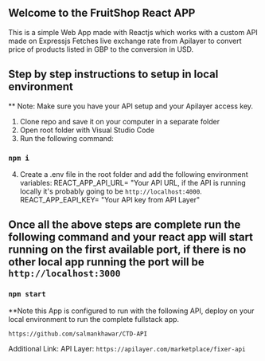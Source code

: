 ## Welcome to the FruitShop React APP

This is a simple Web App made with Reactjs which works with a custom API made on Expressjs
Fetches live exchange rate from Apilayer to convert price of products listed in GBP to the conversion in USD. 

## Step by step instructions to setup in local environment

** Note: Make sure you have your API setup and your Apilayer access key. 

1. Clone repo and save it on your computer in a separate folder
2. Open root folder with Visual Studio Code
3. Run the following command:
### `npm i`
4. Create a .env file in the root folder and add the following environment variables:
REACT_APP_API_URL= "Your API URL, if the API is running locally it's probably going to be `http://localhost:4000`.
REACT_APP_EAPI_KEY= "Your API key from API Layer"

## Once all the above steps are complete run the following command and your react app will start running on the first available port, if there is no other local app running the port will be `http://localhost:3000`

### `npm start`


**Note this App is configured to run with the following API, deploy on your local environment to run the complete fullstack app. 

`https://github.com/salmankhawar/CTD-API`

Additional Link:
API Layer: `https://apilayer.com/marketplace/fixer-api`



